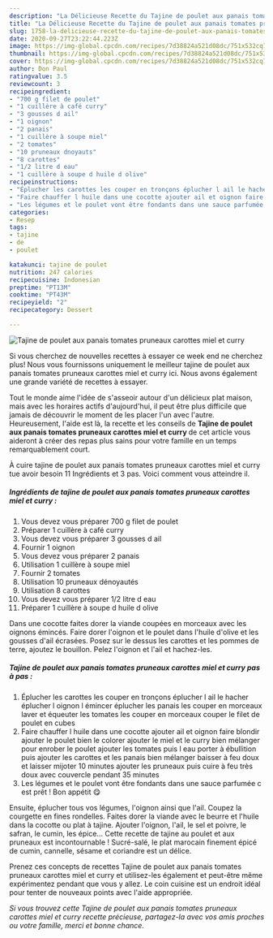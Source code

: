 ```yaml
---
description: "La Délicieuse Recette du Tajine de poulet aux panais tomates pruneaux carottes miel et curry"
title: "La Délicieuse Recette du Tajine de poulet aux panais tomates pruneaux carottes miel et curry"
slug: 1758-la-delicieuse-recette-du-tajine-de-poulet-aux-panais-tomates-pruneaux-carottes-miel-et-curry
date: 2020-09-27T23:22:44.223Z
image: https://img-global.cpcdn.com/recipes/7d38824a521d08dc/751x532cq70/tajine-de-poulet-aux-panais-tomates-pruneaux-carottes-miel-et-curry-photo-principale-de-la-recette.jpg
thumbnail: https://img-global.cpcdn.com/recipes/7d38824a521d08dc/751x532cq70/tajine-de-poulet-aux-panais-tomates-pruneaux-carottes-miel-et-curry-photo-principale-de-la-recette.jpg
cover: https://img-global.cpcdn.com/recipes/7d38824a521d08dc/751x532cq70/tajine-de-poulet-aux-panais-tomates-pruneaux-carottes-miel-et-curry-photo-principale-de-la-recette.jpg
author: Don Paul
ratingvalue: 3.5
reviewcount: 3
recipeingredient:
- "700 g filet de poulet"
- "1 cuillère à café curry"
- "3 gousses d ail"
- "1 oignon"
- "2 panais"
- "1 cuillère à soupe miel"
- "2 tomates"
- "10 pruneaux dnoyauts"
- "8 carottes"
- "1/2 litre d eau"
- "1 cuillère à soupe d huile d olive"
recipeinstructions:
- "Éplucher les carottes les couper en tronçons éplucher l ail le hacher éplucher l oignon l émincer éplucher les panais les couper en morceaux laver et équeuter les tomates les couper en morceaux couper le filet de poulet en cubes"
- "Faire chauffer l huile dans une cocotte ajouter ail et oignon faire blondir ajouter le poulet bien le colorer ajouter le miel et le curry bien mélanger pour enrober le poulet ajouter les tomates puis l eau porter à ébullition puis ajouter les carottes et les panais bien mélanger baisser à feu doux et laisser mijoter 10 minutes ajouter les pruneaux puis cuire à feu très doux avec couvercle pendant 35 minutes"
- "Les légumes et le poulet vont être fondants dans une sauce parfumée c est prêt ! Bon appétit 😋"
categories:
- Resep
tags:
- tajine
- de
- poulet

katakunci: tajine de poulet 
nutrition: 247 calories
recipecuisine: Indonesian
preptime: "PT13M"
cooktime: "PT43M"
recipeyield: "2"
recipecategory: Dessert

---
```



![Tajine de poulet aux panais tomates pruneaux carottes miel et curry](https://img-global.cpcdn.com/recipes/7d38824a521d08dc/751x532cq70/tajine-de-poulet-aux-panais-tomates-pruneaux-carottes-miel-et-curry-photo-principale-de-la-recette.jpg)

Si vous cherchez de nouvelles recettes à essayer ce week end ne cherchez plus! Nous vous fournissons uniquement le meilleur tajine de poulet aux panais tomates pruneaux carottes miel et curry ici. Nous avons également une grande variété de recettes à essayer.

Tout le monde aime l'idée de s'asseoir autour d'un délicieux plat maison, mais avec les horaires actifs d'aujourd'hui, il peut être plus difficile que jamais de découvrir le moment de les placer l'un avec l'autre. Heureusement, l'aide est là, la recette et les conseils de <strong> Tajine de poulet aux panais tomates pruneaux carottes miel et curry </strong> de cet article vous aideront à créer des repas plus sains pour votre famille en un temps remarquablement court.

<!--inarticleads1-->

À cuire tajine de poulet aux panais tomates pruneaux carottes miel et curry tue avoir besoin 11 Ingrédients et 3 pas. Voici comment vous atteindre il.

##### Ingrédients de tajine de poulet aux panais tomates pruneaux carottes miel et curry :

1. Vous devez vous préparer 700 g filet de poulet
1. Préparer 1 cuillère à café curry
1. Vous devez vous préparer 3 gousses d ail
1. Fournir 1 oignon
1. Vous devez vous préparer 2 panais
1. Utilisation 1 cuillère à soupe miel
1. Fournir 2 tomates
1. Utilisation 10 pruneaux dénoyautés
1. Utilisation 8 carottes
1. Vous devez vous préparer 1/2 litre d eau
1. Préparer 1 cuillère à soupe d huile d olive


Dans une cocotte faites dorer la viande coupées en morceaux avec les oignons émincés. Faire dorer l&#39;oignon et le poulet dans l&#39;huile d&#39;olive et les gousses d&#39;ail écrasées. Posez sur le dessus les carottes et les pommes de terre, ajoutez le bouillon. Pelez l&#39;oignon et l&#39;ail et hachez-les. 

<!--inarticleads2-->

##### Tajine de poulet aux panais tomates pruneaux carottes miel et curry pas à pas :

1. Éplucher les carottes les couper en tronçons éplucher l ail le hacher éplucher l oignon l émincer éplucher les panais les couper en morceaux laver et équeuter les tomates les couper en morceaux couper le filet de poulet en cubes
1. Faire chauffer l huile dans une cocotte ajouter ail et oignon faire blondir ajouter le poulet bien le colorer ajouter le miel et le curry bien mélanger pour enrober le poulet ajouter les tomates puis l eau porter à ébullition puis ajouter les carottes et les panais bien mélanger baisser à feu doux et laisser mijoter 10 minutes ajouter les pruneaux puis cuire à feu très doux avec couvercle pendant 35 minutes
1. Les légumes et le poulet vont être fondants dans une sauce parfumée c est prêt ! Bon appétit 😋


Ensuite, éplucher tous vos légumes, l&#39;oignon ainsi que l&#39;ail. Coupez la courgette en fines rondelles. Faites dorer la viande avec le beurre et l&#39;huile dans la cocotte ou plat à tajine. Ajouter l&#39;oignon, l&#39;ail, le sel et poivre, le safran, le cumin, les épice… Cette recette de tajine au poulet et aux pruneaux est incontournable ! Sucré-salé, le plat marocain finement épicé de cumin, cannelle, sésame et coriandre est un délice. 

<!--inarticleads1-->

<p>
Prenez ces concepts de recettes Tajine de poulet aux panais tomates pruneaux carottes miel et curry et utilisez-les également et peut-être même expérimentez pendant que vous y allez. Le coin cuisine est un endroit idéal pour tenter de nouveaux points avec l'aide appropriée.
</p>

<p>
<i>Si vous trouvez cette Tajine de poulet aux panais tomates pruneaux carottes miel et curry recette précieuse, partagez-la avec vos amis proches ou votre famille, merci et bonne chance.</i>
</p>
